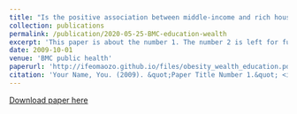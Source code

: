 ```yaml
---
title: "Is the positive association between middle-income and rich household wealth and adult sub-Saharan African women's overweight status modified by the level of educational attainment? A cross-sectional study of 22 countries"
collection: publications
permalink: /publication/2020-05-25-BMC-education-wealth
excerpt: 'This paper is about the number 1. The number 2 is left for future work.'
date: 2009-10-01
venue: 'BMC public health'
paperurl: 'http://ifeomaozo.github.io/files/obesity_wealth_education.pd'
citation: 'Your Name, You. (2009). &quot;Paper Title Number 1.&quot; <i>Journal 1</i>. 1(1).'
---
```


<a href='http://ifeomaozo.github.io/files/BMC-wealth-education.pdf'>Download paper here</a>


